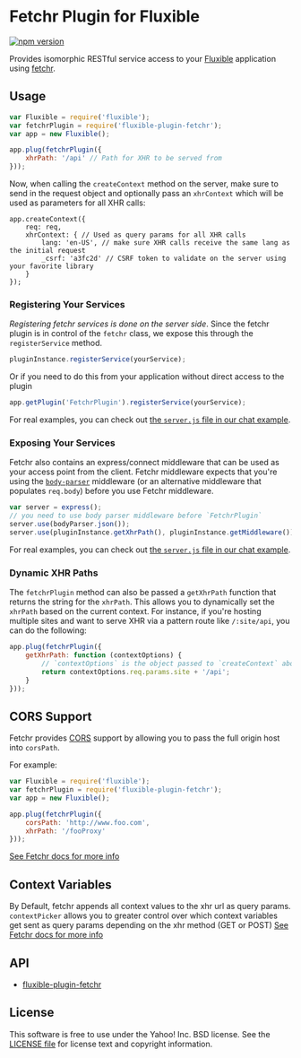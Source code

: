 # Fetchr Plugin for Fluxible

[![npm version](https://badge.fury.io/js/fluxible-plugin-fetchr.svg)](http://badge.fury.io/js/fluxible-plugin-fetchr)

Provides isomorphic RESTful service access to your [Fluxible](https://github.com/yahoo/fluxible) application using [fetchr](https://github.com/yahoo/fetchr).

## Usage

```js
var Fluxible = require('fluxible');
var fetchrPlugin = require('fluxible-plugin-fetchr');
var app = new Fluxible();

app.plug(fetchrPlugin({
    xhrPath: '/api' // Path for XHR to be served from
}));
```

Now, when calling the `createContext` method on the server, make sure to send in the request object and optionally pass an `xhrContext` which will be used as parameters for all XHR calls:

```
app.createContext({
    req: req,
    xhrContext: { // Used as query params for all XHR calls
        lang: 'en-US', // make sure XHR calls receive the same lang as the initial request
        _csrf: 'a3fc2d' // CSRF token to validate on the server using your favorite library
    }
});
```

### Registering Your Services

*Registering fetchr services is done on the server side*.  Since the fetchr plugin is in control of the `fetchr` class, we expose this through the `registerService` method.

```js
pluginInstance.registerService(yourService);
```

Or if you need to do this from your application without direct access to the plugin

```js
app.getPlugin('FetchrPlugin').registerService(yourService);
```

For real examples, you can check out [the `server.js` file in our chat example](https://github.com/yahoo/fluxible/blob/master/examples/blob/master/chat/server.js).


### Exposing Your Services

Fetchr also contains an express/connect middleware that can be used as your access point from the client.
Fetchr middleware expects that you're using the [`body-parser`](https://github.com/expressjs/body-parser) middleware (or an alternative middleware that populates `req.body`) before you use Fetchr middleware.

```js
var server = express();
// you need to use body parser middleware before `FetchrPlugin`
server.use(bodyParser.json());
server.use(pluginInstance.getXhrPath(), pluginInstance.getMiddleware());
```

For real examples, you can check out [the `server.js` file in our chat example](https://github.com/yahoo/fluxible/blob/master/examples/blob/master/chat/server.js).


### Dynamic XHR Paths

The `fetchrPlugin` method can also be passed a `getXhrPath` function that returns the string for the `xhrPath`. This allows you to dynamically set the `xhrPath` based on the current context. For instance, if you're hosting multiple sites and want to serve XHR via a pattern route like `/:site/api`, you can do the following:

```js
app.plug(fetchrPlugin({
    getXhrPath: function (contextOptions) {
        // `contextOptions` is the object passed to `createContext` above
        return contextOptions.req.params.site + '/api';
    }
}));
```

## CORS Support

Fetchr provides [CORS](https://developer.mozilla.org/en-US/docs/Web/HTTP/Access_control_CORS) support by allowing you to pass the full origin host into `corsPath`.

For example:

```js
var Fluxible = require('fluxible');
var fetchrPlugin = require('fluxible-plugin-fetchr');
var app = new Fluxible();

app.plug(fetchrPlugin({
    corsPath: 'http://www.foo.com',
    xhrPath: '/fooProxy'
}));
```
[See Fetchr docs for more info](https://github.com/yahoo/fetchr/blob/master/README.md#cors-support)

## Context Variables

By Default, fetchr appends all context values to the xhr url as query params. `contextPicker` allows you to greater control over which context variables get sent as query params depending on the xhr method (GET or POST) [See Fetchr docs for more info](https://github.com/yahoo/fetchr/blob/master/README.md#context-variables)

## API

- [fluxible-plugin-fetchr](https://github.com/yahoo/fluxible/blob/master/packages/fluxible-plugin-fetchr/docs/fluxible-plugin-fetchr.md)

## License

This software is free to use under the Yahoo! Inc. BSD license.
See the [LICENSE file][] for license text and copyright information.

[LICENSE file]: https://github.com/yahoo/fluxible/blob/master/LICENSE.md
